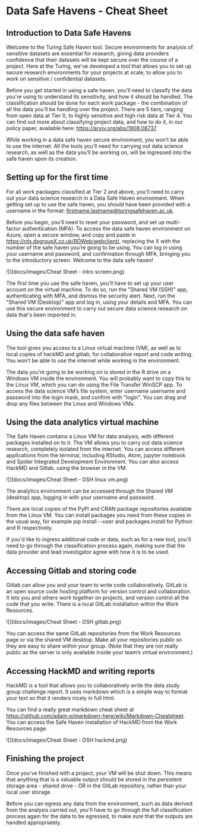 # Data Safe Havens - Cheat Sheet

## Introduction to Data Safe Havens
 
Welcome to the Turing Safe Haven tool. Secure environments for analysis of sensitive datasets are essential for research, giving data providers confidence that their datasets will be kept secure over the course of a project. Here at the Turing, we've developed a tool that allows you to set up secure research environments for your projects at scale, to allow you to work on sensitive / confidential datasets. 

Before you get started in using a safe haven, you'll need to classify the data you're using to understand its sensitivity, and how it should be handled. The classification should be done for each work package - the combination of all the data you'll be handling over the project. There are 5 tiers, ranging from open data at Tier 0, to highly sensitive and high risk data at Tier 4. You can find out more about classifying project data, and how to do it, in our policy paper, available here: https://arxiv.org/abs/1908.08737 

While working in a data safe haven secure environment, you won’t be able to use the internet. All the tools you’ll need for carrying out data science research, as well as the data you’ll be working on, will be ingressed into the safe haven upon its creation.


## Setting up for the first time

For all work packages classified at Tier 2 and above, you'll need to carry out your data science research in a Data Safe Haven environment. When getting set up to use the safe haven, you should have been provided with a username in the format: firstname.lastname@turingsafehaven.ac.uk.

Before you begin, you’ll need to reset your password, and set up multi-factor authentication (MFA). To access the data safe haven environment on Azure, open a secure window, and copy and paste in https://rds.dsgroupX.co.uk/RDWeb/webclient/, replacing the X with the number of the safe haven you’re going to be using. You can log in using your username and password, and confirmation through MFA, bringing you to the introductory screen. Welcome to the data safe haven!


![](docs/images/Cheat Sheet - intro screen.png)


The first time you use the safe haven, you’ll have to set up your user account on the virtual machine. To do so, run the "Shared VM (SSH)" app, authenticating with MFA, and dismiss the security alert. Next, run the "Shared VM (Desktop)" app and log in, using your details and MFA. You can use this secure environment to carry out secure data science research on data that's been imported in.
 

## Using the data safe haven

The tool gives you access to a Linux virtual machine (VM), as well as to local copies of hackMD and gitlab, for collaborative report and code writing. You won’t be able to use the internet while working in the environment.

The data you’re going to be working on is stored in the R drive on a Windows VM inside the environment. You will probably want to copy this to the Linux VM, which you can do using the File Transfer WinSCP app. To access the data science VM’s file system, enter username username and password into the login mask, and confirm with "login". You can drag and drop any files between the Linux and Windows VMs.

 
## Using the data analytics virtual machine

The Safe Haven contains a Linux VM for data analysis, with different packages installed on to it. The VM allows you to carry out data science research, completely isolated from the internet. You can access different applications from the terminal, including RStudio, Atom, jupyter notebook and Spider Integrated Development Environment. You can also access HackMD and Gitlab, using the browser in the VM.
 

![](docs/images/Cheat Sheet - DSH linux vm.png)

 
The analytics environment can be accessed through the Shared VM (desktop) app, logging in with your username and password. 

There are local copies of the PyPI and CRAN package repositories available from the Linux VM. You can install packages you need from these copies in the usual way, for example pip install --user and packages.install for Python and R respectively.

If you'd like to ingress additional code or data, such as for a new tool, you'll need to go through the classification process again, making sure that the data provider and lead investigator agree with how it is to be used.


## Accessing Gitlab and storing code

Gitlab can allow you and your team to write code collaboratively. GitLab is an open source code hosting platform for version control and collaboration. It lets you and others work together on projects, and version control all the code that you write. There is a local GitLab installation within the Work Resources.


![](docs/images/Cheat Sheet - DSH gitlab.png)

 
You can access the same GitLab repositories from the Work Resources page or via the shared VM desktop. Make all your repositories public so they are easy to share within your group. (Note that they are not really public as the server is only available inside your team’s virtual environment.)


## Accessing HackMD and writing reports

HackMD is a tool that allows you to collaboratively write the data study group challenge report. It uses markdown which is a simple way to format your text so that it renders nicely in full html.

You can find a really great markdown cheat sheet at https://github.com/adam-p/markdown-here/wiki/Markdown-Cheatsheet. You can access the Safe Haven installation of HackMD from the Work Resources page.
 

![](docs/images/Cheat Sheet - DSH hackmd.png)


## Finishing the project

Once you’ve finished with a project, your VM will be shut down. This means that anything that is a valuable output should be stored in the persistent storage area - shared drive - OR in the GitLab repository, rather than your local user storage.

Before you can egress any data from the environment, such as data derived from the analysis carried out, you'll have to go through the full classification process again for the data to be egressed, to make sure that the outputs are handled appropriately.
